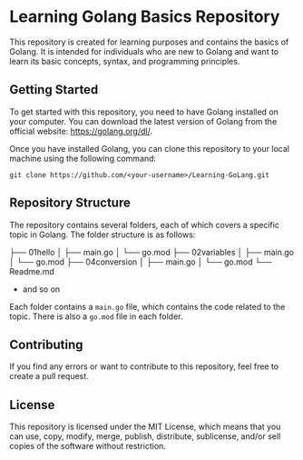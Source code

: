 # Learning Golang Basics Repository

This repository is created for learning purposes and contains the basics of Golang. It is intended for individuals who are new to Golang and want to learn its basic concepts, syntax, and programming principles.

## Getting Started

To get started with this repository, you need to have Golang installed on your computer. You can download the latest version of Golang from the official website: https://golang.org/dl/.

Once you have installed Golang, you can clone this repository to your local machine using the following command:

`git clone https://github.com/<your-username>/Learning-GoLang.git`


## Repository Structure

The repository contains several folders, each of which covers a specific topic in Golang. The folder structure is as follows:


├── 01hello
│   ├── main.go
│   └── go.mod
├── 02variables
│   ├── main.go
│   └── go.mod
├── 04conversion
│   ├── main.go
│   └── go.mod
└── Readme.md

- and so on 


Each folder contains a `main.go` file, which contains the code related to the topic. There is also a `go.mod` file in each folder.

## Contributing

If you find any errors or want to contribute to this repository, feel free to create a pull request. 

## License

This repository is licensed under the MIT License, which means that you can use, copy, modify, merge, publish, distribute, sublicense, and/or sell copies of the software without restriction.


